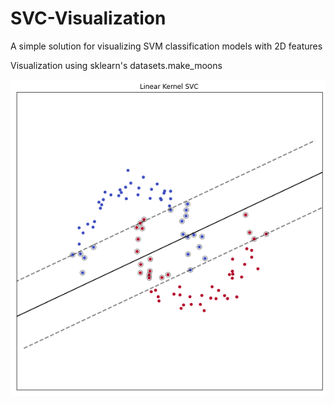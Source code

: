 # SVC-Visualization
A simple solution for visualizing SVM classification models with 2D features

Visualization using sklearn's datasets.make_moons

![alt text](https://github.com/joeymich/SVC-Visualization/blob/main/sample.png?raw=true)
